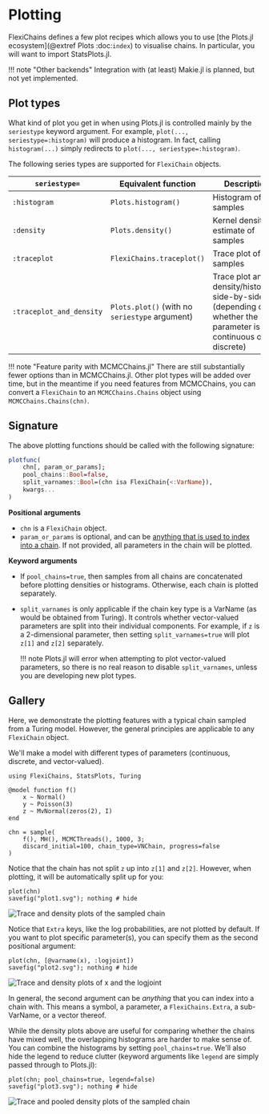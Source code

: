 # Plotting

FlexiChains defines a few plot recipes which allows you to use [the Plots.jl ecosystem](@extref Plots :doc:`index`) to visualise chains.
In particular, you will want to import StatsPlots.jl.

!!! note "Other backends"
    Integration with (at least) Makie.jl is planned, but not yet implemented.

## Plot types

What kind of plot you get in when using Plots.jl is controlled mainly by the `seriestype` keyword argument.
For example, `plot(..., seriestype=:histogram)` will produce a histogram.
In fact, calling `histogram(...)` simply redirects to `plot(..., seriestype=:histogram)`.

The following series types are supported for `FlexiChain` objects.

| `seriestype=`            | Equivalent function                            | Description                                                                                                  |
| -------------            | ---------------------                          | -------------                                                                                                |
| `:histogram`             | `Plots.histogram()`                            | Histogram of samples                                                                                         |
| `:density`               | `Plots.density()`                              | Kernel density estimate of samples                                                                           |
| `:traceplot`             | `FlexiChains.traceplot()`                      | Trace plot of samples                                                                                        |
| `:traceplot_and_density` | `Plots.plot()` (with no `seriestype` argument) | Trace plot and density/histogram side-by-side (depending on whether the parameter is continuous or discrete) |

!!! note "Feature parity with MCMCChains.jl"
    There are still substantially fewer options than in MCMCChains.jl. Other plot types will be added over time, but in the meantime if you need features from MCMCChains, you can convert a `FlexiChain` to an `MCMCChains.Chains` object using `MCMCChains.Chains(chn)`.

## Signature

The above plotting functions should be called with the following signature:

```julia
plotfunc(
    chn[, param_or_params];
    pool_chains::Bool=false,
    split_varnames::Bool=(chn isa FlexiChain{<:VarName}),
    kwargs...
)
```

**Positional arguments**

- `chn` is a `FlexiChain` object.
- `param_or_params` is optional, and can be [anything that is used to index into a chain](@ref "Indexing"). If not provided, all parameters in the chain will be plotted.

**Keyword arguments**

- If `pool_chains=true`, then samples from all chains are concatenated before plotting densities or histograms.
  Otherwise, each chain is plotted separately.

- `split_varnames` is only applicable if the chain key type is a VarName (as would be obtained from Turing).
  It controls whether vector-valued parameters are split into their individual components.
  For example, if `z` is a 2-dimensional parameter, then setting `split_varnames=true` will plot `z[1]` and `z[2]` separately.

  !!! note
      Plots.jl will error when attempting to plot vector-valued parameters, so there is no real reason to disable `split_varnames`, unless you are developing new plot types.

## Gallery

Here, we demonstrate the plotting features with a typical chain sampled from a Turing model.
However, the general principles are applicable to any `FlexiChain` object.

We'll make a model with different types of parameters (continuous, discrete, and vector-valued).

```@example 1
using FlexiChains, StatsPlots, Turing

@model function f()
    x ~ Normal()
    y ~ Poisson(3)
    z ~ MvNormal(zeros(2), I)
end

chn = sample(
    f(), MH(), MCMCThreads(), 1000, 3;
    discard_initial=100, chain_type=VNChain, progress=false
)
```

Notice that the chain has not split `z` up into `z[1]` and `z[2]`.
However, when plotting, it will be automatically split up for you:

```@example 1
plot(chn)
savefig("plot1.svg"); nothing # hide
```

![Trace and density plots of the sampled chain](plot1.svg)

Notice that `Extra` keys, like the log probabilities, are not plotted by default.
If you want to plot specific parameter(s), you can specify them as the second positional argument:

```@example 1
plot(chn, [@varname(x), :logjoint])
savefig("plot2.svg"); nothing # hide
```

![Trace and density plots of x and the logjoint](plot2.svg)

In general, the second argument can be _anything_ that you can index into a chain with.
This means a symbol, a parameter, a `FlexiChains.Extra`, a sub-VarName, or a vector thereof.

While the density plots above are useful for comparing whether the chains have mixed well, the overlapping histograms are harder to make sense of.
You can combine the histograms by setting `pool_chains=true`.
We'll also hide the legend to reduce clutter (keyword arguments like `legend` are simply passed through to Plots.jl):

```@example 1
plot(chn; pool_chains=true, legend=false)
savefig("plot3.svg"); nothing # hide
```

![Trace and pooled density plots of the sampled chain](plot3.svg)
